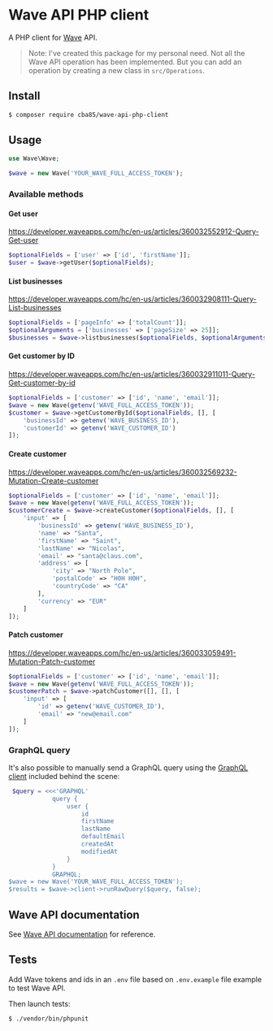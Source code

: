 # Wave API PHP client

A PHP client for [Wave](https://www.waveapps.com/) API.

> Note: I've created this package for my personal need. Not all the Wave API operation has been implemented. But you can add an operation by creating a new class in `src/Operations`.

## Install

```bash
$ composer require cba85/wave-api-php-client
```

## Usage

```php
use Wave\Wave;

$wave = new Wave('YOUR_WAVE_FULL_ACCESS_TOKEN');
```

### Available methods

#### Get user

https://developer.waveapps.com/hc/en-us/articles/360032552912-Query-Get-user

```php
$optionalFields = ['user' => ['id', 'firstName']];
$user = $wave->getUser($optionalFields);
```

#### List businesses

https://developer.waveapps.com/hc/en-us/articles/360032908111-Query-List-businesses

```php
$optionalFields = ['pageInfo' => ['totalCount']];
$optionalArguments = ['businesses' => ['pageSize' => 25]];
$businesses = $wave->listbusinesses($optionalFields, $optionalArguments);
```

#### Get customer by ID

https://developer.waveapps.com/hc/en-us/articles/360032911011-Query-Get-customer-by-id

```php
$optionalFields = ['customer' => ['id', 'name', 'email']];
$wave = new Wave(getenv('WAVE_FULL_ACCESS_TOKEN'));
$customer = $wave->getCustomerById($optionalFields, [], [
    'businessId' => getenv('WAVE_BUSINESS_ID'),
    'customerId' => getenv('WAVE_CUSTOMER_ID')
]);
```

#### Create customer

https://developer.waveapps.com/hc/en-us/articles/360032569232-Mutation-Create-customer

```php
$optionalFields = ['customer' => ['id', 'name', 'email']];
$wave = new Wave(getenv('WAVE_FULL_ACCESS_TOKEN'));
$customerCreate = $wave->createCustomer($optionalFields, [], [
    'input' => [
        'businessId' => getenv('WAVE_BUSINESS_ID'),
        'name' => "Santa",
        'firstName' => "Saint",
        'lastName' => "Nicolas",
        'email' => "santa@claus.com",
        'address' => [
            'city' => "North Pole",
            'postalCode' => "H0H H0H",
            'countryCode' => "CA"
        ],
        'currency' => "EUR"
    ]
]);
```

#### Patch customer

https://developer.waveapps.com/hc/en-us/articles/360033059491-Mutation-Patch-customer

```php
$optionalFields = ['customer' => ['id', 'name', 'email']];
$wave = new Wave(getenv('WAVE_FULL_ACCESS_TOKEN'));
$customerPatch = $wave->patchCustomer([], [], [
    'input' => [
        'id' => getenv('WAVE_CUSTOMER_ID'),
        'email' => "new@email.com"
    ]
]);
```

### GraphQL query

It's also possible to manually send a GraphQL query using the [GraphQL client](https://github.com/mghoneimy/php-graphql-client) included behind the scene:

```php
 $query = <<<'GRAPHQL'
            query {
                user {
                    id
                    firstName
                    lastName
                    defaultEmail
                    createdAt
                    modifiedAt
                }
            }
            GRAPHQL;
$wave = new Wave('YOUR_WAVE_FULL_ACCESS_TOKEN');
$results = $wave->client->runRawQuery($query, false);
```

## Wave API documentation

See [Wave API documentation](https://developer.waveapps.com/hc/en-us/articles/360019968212) for reference.

## Tests

Add Wave tokens and ids in an `.env` file based on `.env.example` file example to test Wave API.

Then launch tests:

```bash
$ ./vendor/bin/phpunit
```
